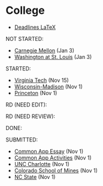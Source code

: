 # College

- [Deadlines LaTeX](deadlines.tex)

NOT STARTED:
- [Carnegie Mellon](carnegie-mellon.md) (Jan 3)
- [Washington at St. Louis](washington-at-st.-louis.md) (Jan 3)

STARTED:
- [Virginia Tech](virginia-tech.md) (Nov 15)
- [Wisconsin-Madison](wisconsin-madison.md) (Nov 1)
- [Princeton](princeton.md) (Nov 1)

RD (NEED EDIT):

RD (NEED REVIEW):

DONE:

SUBMITTED:
- [Common App Essay](common-app-essay.md) (Nov 1)
- [Common App Activities](common-app-activities.md) (Nov 1)
- [UNC Charlotte](unc-charlotte.md) (Nov 1)
- [Colorado School of Mines](colorado-school-of-mines.md) (Nov 1)
- [NC State](nc-state.md) (Nov 1)

